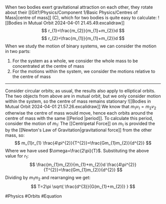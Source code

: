 When two bodies exert gravitational attraction on each other, they rotate about their [[Git?/Physics/Component 1/Basic Physics/Centres of Mass|centre of mass]] (C), which for two bodies is quite easy to calculate:
![[Bodies in Mutual Orbit 2024-04-01 21.45.49.excalidraw]]
$$
r_{1}=\frac{m_{2}}{m_{1}+m_{2}}d
$$
$$
r_{2}=\frac{m_{1}}{m_{1}+m_{2}}d
$$
When we study the motion of binary systems, we can consider the motion in two parts:
1. For the system as a whole, we consider the whole mass to be concentrated at the centre of mass
2. For the motions within the system, we consider the motions relative to the centre of mass
___
Consider circular orbits; as usual, the results also apply to elliptical orbits. The two objects from above are in mutual orbit, but we only consider motion within the system, so the centre of mass remains stationary
![[Bodies in Mutual Orbit 2024-04-01 21.57.26.excalidraw]]
We know that $m_{1}v_{1}=m_{2}v_{2}$ otherwise the centre of mass would move, hence each orbits around the centre of mass with the same [[Period |period]]. To calculate this period, consider the motion of $m_{1}$:
The [[Centripetal Force]] on $m_{1}$ is provided the by the [[Newton's Law of Gravitation|gravitational force]] from the other mass, so:
$$
m_{1}r_{1} \frac{4\pi^{2}}{T^{2}}=\frac{Gm_{1}m_{2}}{d^{2}}
$$
Where we have used $\omega=\frac{2\pi}{T}$. Substituting the above value for $r_{1}$:
$$
\frac{m_{1}m_{2}}{m_{1}+m_{2}}d \frac{4\pi^{2}}{T^{2}}=\frac{Gm_{1}m_{2}}{d^{2}}
$$
Dividing by $m_{1}m_{2}$ and rearranging we get:
$$
T=2\pi \sqrt{ \frac{d^{3}}{G(m_{1}+m_{2})} }
$$

#Physics #Orbits #Equation
